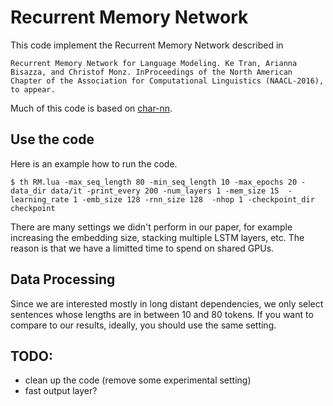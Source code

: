 # Recurrent Memory Network

This code implement the Recurrent Memory Network described in

	Recurrent Memory Network for Language Modeling. Ke Tran, Arianna Bisazza, and Christof Monz. InProceedings of the North American Chapter of the Association for Computational Linguistics (NAACL-2016), to appear.


Much of this code is based on [char-nn](https://github.com/karpathy/char-rnn).


## Use the code

Here is an example how to run the code. 

```
$ th RM.lua -max_seq_length 80 -min_seq_length 10 -max_epochs 20 -data_dir data/it -print_every 200 -num_layers 1 -mem_size 15  -learning_rate 1 -emb_size 128 -rnn_size 128  -nhop 1 -checkpoint_dir checkpoint
```

There are many settings we didn't perform in our paper, for example increasing the embedding size, stacking multiple LSTM layers, etc. The reason is that we have a limitted time to spend on shared GPUs.

## Data Processing
Since we are interested mostly in long distant dependencies, we only select sentences whose lengths are in between 10 and 80 tokens. If you want to compare to our results, ideally, you should use the same setting.


## TODO:
- clean up the code (remove some experimental setting)
- fast output layer?